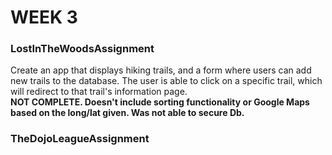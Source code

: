 # WEEK 3

### LostInTheWoodsAssignment
Create an app that displays hiking trails, and a form where users can add new trails to the database. The user is able to click on a specific trail, which will redirect to that trail's information page.     
**NOT COMPLETE. Doesn't include sorting functionality or Google Maps based on the long/lat given. Was not able to secure Db.**

### TheDojoLeagueAssignment




